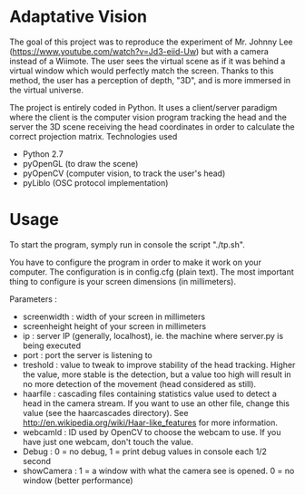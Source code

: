 Adaptative Vision
=================

The goal of this project was to reproduce the experiment of Mr. Johnny Lee (https://www.youtube.com/watch?v=Jd3-eiid-Uw) but with a camera instead of a Wiimote. The user sees the virtual scene as if it was behind a virtual window which would perfectly match the screen. Thanks to this method, the user has a perception of depth, "3D", and is more immersed in the virtual universe.

The project is entirely coded in Python. It uses a client/server paradigm where the client is the computer vision program tracking the head and the server the 3D scene receiving the head coordinates in order to calculate the correct projection matrix.
Technologies used

* Python 2.7
* pyOpenGL (to draw the scene)
* pyOpenCV (computer vision, to track the user's head)
* pyLiblo (OSC protocol implementation) 
 

Usage
==
To start the program, symply run in console the script "./tp.sh".

You have to configure the program in order to make it work on your computer. The configuration is in config.cfg (plain text). The most important thing to configure is your screen dimensions (in millimeters).

Parameters :
* screenwidth : width of your screen in millimeters
* screenheight height of your screen in millimeters
* ip : server IP (generally, localhost), ie. the machine where server.py is being executed
* port : port the server is listening to
* treshold : value to tweak to improve stability of the head tracking. Higher the value, more stable is the detection, but a value too high will result in no more detection of the movement (head considered as still).
* haarfile : cascading files containing statistics value used to detect a head in the camera stream. If you want to use an other file, change this value (see the haarcascades directory). See http://en.wikipedia.org/wiki/Haar-like_features for more information.
* webcamId : ID used by OpenCV to choose the webcam to use. If you have just one webcam, don't touch the value.
* Debug : 0 = no debug, 1 = print debug values in console each 1/2 second
* showCamera : 1 = a window with what the camera see is opened. 0 = no window (better performance)

